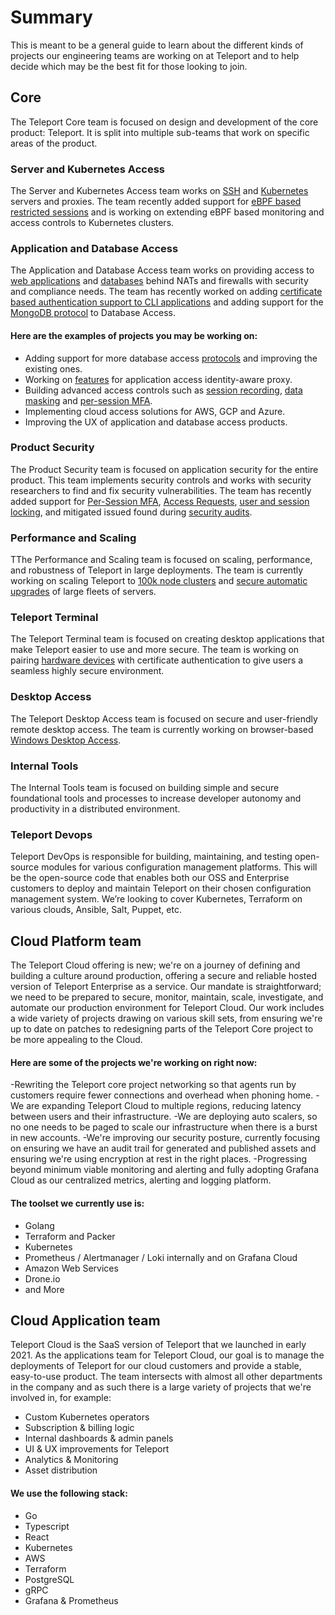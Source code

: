 # Summary
This is meant to be a general guide to learn about the different kinds of projects our engineering teams are working on at Teleport and to help decide which may be the best fit for those looking to join.

## Core

The Teleport Core team is focused on design and development of the core product: Teleport. It is split into multiple sub-teams that work on specific areas of the product.

### Server and Kubernetes Access

The Server and Kubernetes Access team works on [SSH](https://goteleport.com/ssh-server-access/) and [Kubernetes](https://goteleport.com/kubernetes-access/) servers and proxies. The team recently added support for [eBPF based restricted sessions](https://goteleport.com/docs/server-access/guides/restricted-session) and is working on extending eBPF based monitoring and access controls to Kubernetes clusters.

### Application and Database Access

The Application and Database Access team works on providing access to [web applications](https://goteleport.com/docs/application-access) and [databases](https://goteleport.com/docs/database-access/) behind NATs and firewalls with security and compliance needs. The team has recently worked on adding [certificate based authentication support to CLI applications](https://github.com/gravitational/teleport/pull/5918) and adding support for the [MongoDB protocol](https://github.com/gravitational/teleport/pull/7213) to Database Access.

#### Here are the examples of projects you may be working on:
* Adding support for more database access [protocols](https://github.com/gravitational/teleport/issues?q=is%3Aopen+is%3Aissue+label%3Adatabase-access+label%3Adb%2Frequested) and improving the existing ones.
* Working on [features](https://github.com/gravitational/teleport/issues?q=is%3Aissue+is%3Aopen+label%3Aapplication-access+label%3Afeature-request) for application access identity-aware proxy.
* Building advanced access controls such as [session recording](https://github.com/gravitational/teleport/issues/5799), [data masking](https://github.com/gravitational/teleport/issues/7150) and [per-session MFA](https://github.com/gravitational/teleport/issues/6172).
* Implementing cloud access solutions for AWS, GCP and Azure.
* Improving the UX of application and database access products.

### Product Security

The Product Security team is focused on application security for the entire product. This team implements security controls and works with security researchers to find and fix security vulnerabilities.
The team has recently added support for [Per-Session MFA](https://goteleport.com/docs/access-controls/guides/per-session-mfa/), [Access Requests](https://goteleport.com/docs/enterprise/workflow/), [user and session locking](https://github.com/gravitational/teleport/pull/7286), and mitigated issued found during [security audits](https://goteleport.com/resources/audits/).

### Performance and Scaling

TThe Performance and Scaling team is focused on scaling, performance, and robustness of Teleport in large deployments.
The team is currently working on scaling Teleport to [100k node clusters](https://github.com/gravitational/teleport/issues/4173) and [secure automatic upgrades](https://github.com/gravitational/teleport/pull/6691) of large fleets of servers.

### Teleport Terminal

The Teleport Terminal team is focused on creating desktop applications that make Teleport easier to use and more secure.
The team is working on pairing [hardware devices](https://github.com/gravitational/teleport/pull/7808) with certificate authentication to give users a seamless highly secure environment.

### Desktop Access

The Teleport Desktop Access team is focused on secure and user-friendly remote desktop access.
The team is currently working on browser-based [Windows Desktop Access](https://github.com/gravitational/teleport/pull/7725).

### Internal Tools

The Internal Tools team is focused on building simple and secure foundational tools and processes to increase developer autonomy and productivity in a distributed environment.



### Teleport Devops
Teleport DevOps is responsible for building, maintaining, and testing open-source modules for various configuration management platforms. This will be the open-source code that enables both our OSS and Enterprise customers to deploy and maintain Teleport on their chosen configuration management system. We’re looking to cover Kubernetes, Terraform on various clouds, Ansible, Salt, Puppet, etc.



## Cloud Platform team
The Teleport Cloud offering is new; we're on a journey of defining and building a culture around production, offering a secure and reliable hosted version of Teleport Enterprise as a service.
Our mandate is straightforward; we need to be prepared to secure, monitor, maintain, scale, investigate, and automate our production environment for Teleport Cloud. Our work includes a wide variety of projects drawing on various skill sets, from ensuring we're up to date on patches to redesigning parts of the Teleport Core project to be more appealing to the Cloud.

#### Here are some of the projects we're working on right now:
-Rewriting the Teleport core project networking so that agents run by customers require fewer connections and overhead when phoning home.
-We are expanding Teleport Cloud to multiple regions, reducing latency between users and their infrastructure.
-We are deploying auto scalers, so no one needs to be paged to scale our infrastructure when there is a burst in new accounts.
-We're improving our security posture, currently focusing on ensuring we have an audit trail for generated and published assets and ensuring we're using encryption at rest in the right places.
-Progressing beyond minimum viable monitoring and alerting and fully adopting Grafana Cloud as our centralized metrics, alerting and logging platform.

#### The toolset we currently use is:
- Golang
- Terraform and Packer
- Kubernetes
- Prometheus / Alertmanager / Loki internally and on Grafana Cloud
- Amazon Web Services
- Drone.io
- and More



## Cloud Application team
Teleport Cloud is the SaaS version of Teleport that we launched in early 2021. As the applications team for Teleport Cloud, our goal is to manage the deployments of Teleport for our cloud customers and provide a stable, easy-to-use product.
The team intersects with almost all other departments in the company and as such there is a large variety of projects that we're involved in, for example:
- Custom Kubernetes operators
- Subscription & billing logic
- Internal dashboards & admin panels
- UI & UX improvements for Teleport
- Analytics & Monitoring
- Asset distribution

#### We use the following stack:
- Go
- Typescript
- React
- Kubernetes
- AWS
- Terraform
- PostgreSQL
- gRPC
- Grafana & Prometheus
